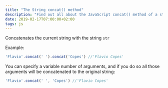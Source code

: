 ```yaml
---
title: "The String concat() method"
description: "Find out all about the JavaScript concat() method of a string"
date: 2019-02-17T07:00:00+02:00
tags: js
---
```


Concatenates the current string with the string `str`

Example:

```js
'Flavio'.concat(' ').concat('Copes') //'Flavio Copes'
```

You can specify a variable number of arguments, and if you do so all those arguments will be concatenated to the original string:

```js
'Flavio'.concat(' ', 'Copes') //'Flavio Copes'
```
